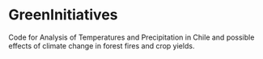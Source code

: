 # GreenInitiatives

Code for Analysis of Temperatures and Precipitation in Chile and possible effects of climate change in forest fires and crop yields.
